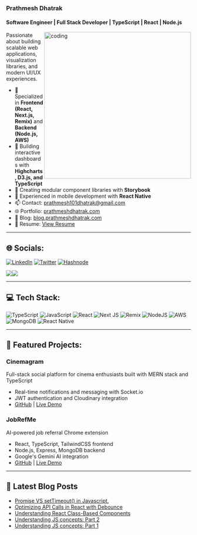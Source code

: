### Prathmesh Dhatrak

#### Software Engineer | Full Stack Developer | TypeScript | React | Node.js
<img align="right" alt="coding" width="400" src="https://www.careerguide.com/career/wp-content/uploads/2021/08/Full-Stack-Developer-1.gif">

Passionate about building scalable web applications, visualization libraries, and modern UI/UX experiences.

- 🌱 Specialized in **Frontend (React, Next.js, Remix)** and **Backend (Node.js, AWS)**
- 🔧 Building interactive dashboards with **Highcharts, D3.js, and TypeScript**
- 🧪 Creating modular component libraries with **Storybook**
- 📱 Experienced in mobile development with **React Native**
- 📫 Contact: [prathmesh101dhatrak@gmail.com](mailto:prathmesh101dhatrak@gmail.com)
- 🌐 Portfolio: [prathmeshdhatrak.com](https://prathmeshdhatrak.com)
- 📝 Blog: [blog.prathmeshdhatrak.com](https://blog.prathmeshdhatrak.com)
- 📄 Resume: [View Resume](https://prathmeshdhatrak.com/assets/prathmesh-dhatrak-resume.pdf)

---

## 🌐 Socials:
[![LinkedIn](https://img.shields.io/badge/LinkedIn-%230077B5.svg?logo=linkedin&logoColor=white)](https://linkedin.com/in/prathmesh-dhatrak) [![Twitter](https://img.shields.io/badge/Twitter-%231DA1F2.svg?logo=Twitter&logoColor=white)](https://x.com/_PrathmeshSD) [![Hashnode](http://img.shields.io/badge/-Hashnode-2962ff?style=flat&logo=hashnode&logoColor=white)](https://hashnode.com/@prathmesh-dhatrak)

<a href="https://x.com/_PrathmeshSD" target="_blank" rel="noreferrer"><img
src="https://img.shields.io/twitter/follow/_PrathmeshSD?logo=twitter&style=for-the-badge&color=0891b2&labelColor=1c1917"
/></a><a href="https://www.github.com/prathmesh-dhatrak" target="_blank" rel="noreferrer"><img
src="https://img.shields.io/github/followers/prathmesh-dhatrak?logo=github&style=for-the-badge&color=0891b2&labelColor=1c1917" /></a>

---

## 💻 Tech Stack:
![TypeScript](https://img.shields.io/badge/typescript-%23007ACC.svg?style=for-the-badge&logo=typescript&logoColor=white) ![JavaScript](https://img.shields.io/badge/javascript-%23323330.svg?style=for-the-badge&logo=javascript&logoColor=%23F7DF1E) ![React](https://img.shields.io/badge/react-%2320232a.svg?style=for-the-badge&logo=react&logoColor=%2361DAFB) ![Next JS](https://img.shields.io/badge/Next-black?style=for-the-badge&logo=next.js&logoColor=white) ![Remix](https://img.shields.io/badge/remix-%23000.svg?style=for-the-badge&logo=remix&logoColor=white) ![NodeJS](https://img.shields.io/badge/node.js-6DA55F?style=for-the-badge&logo=node.js&logoColor=white) ![AWS](https://img.shields.io/badge/AWS-%23FF9900.svg?style=for-the-badge&logo=amazon-aws&logoColor=white) ![MongoDB](https://img.shields.io/badge/MongoDB-%234ea94b.svg?style=for-the-badge&logo=mongodb&logoColor=white) ![React Native](https://img.shields.io/badge/react_native-%2320232a.svg?style=for-the-badge&logo=react&logoColor=%2361DAFB)

---

## 🚀 Featured Projects:

### Cinemagram
Full-stack social platform for cinema enthusiasts built with MERN stack and TypeScript
- Real-time notifications and messaging with Socket.io
- JWT authentication and Cloudinary integration
- [GitHub](https://github.com/Prathmesh-Dhatrak/cinemagram-frontend) | [Live Demo](https://cinemagram.prathmeshdhatrak.com/)

### JobRefMe
AI-powered job referral Chrome extension
- React, TypeScript, TailwindCSS frontend
- Node.js, Express, MongoDB backend
- Google's Gemini AI integration
- [GitHub](https://github.com/Prathmesh-Dhatrak/jobrefme) | [Live Demo](http://jobrefme.prathmeshdhatrak.com/)

---

## 📝 Latest Blog Posts

<!-- BLOG-POST-LIST:START -->
- [Promise VS setTimeout&lpar;&rpar; in Javascript.](https://blog.prathmeshdhatrak.com/promise-vs-settimeout-in-javascript)
- [Optimizing API Calls in React with Debounce](https://blog.prathmeshdhatrak.com/multiple-api-calls-in-react)
- [Understanding React Class-Based Components](https://blog.prathmeshdhatrak.com/understanding-react-class-based-component)
- [Understanding JS concepts: Part 2](https://blog.prathmeshdhatrak.com/understanding-js-concepts-part-2)
- [Understanding JS concepts: Part 1](https://blog.prathmeshdhatrak.com/understanding-js-concepts-part-1)
<!-- BLOG-POST-LIST:END -->
